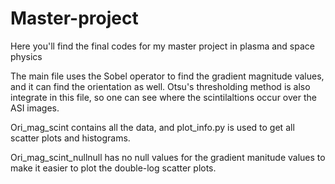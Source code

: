 # Master-project
Here you'll find the final codes for my master project in plasma and space physics

The main file uses the Sobel operator to find the gradient magnitude values, and it can find the orientation as well. Otsu's thresholding method is also integrate in this file, so one can see where the scintilaltions occur over the ASI images. 

Ori_mag_scint contains all the data, and plot_info.py is used to get all scatter plots and histograms. 

Ori_mag_scint_nullnull has no null values for the gradient manitude values to make it easier to plot the double-log scatter plots. 
